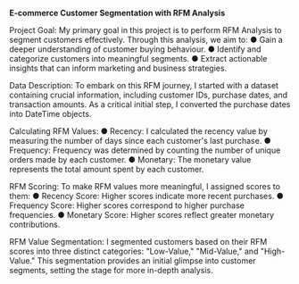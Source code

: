 **E-commerce Customer Segmentation with RFM Analysis**

Project Goal:
My primary goal in this project is to perform RFM Analysis to segment customers effectively. Through this analysis, we aim to:
● Gain a deeper understanding of customer buying behaviour.
● Identify and categorize customers into meaningful segments.
● Extract actionable insights that can inform marketing and business strategies.

Data Description:
To embark on this RFM journey, I started with a dataset containing crucial information, including customer IDs, purchase dates, and transaction amounts. As a critical initial step, I converted the purchase dates into DateTime objects.

Calculating RFM Values:
● Recency: I calculated the recency value by measuring the number of days since each customer's last purchase.
● Frequency: Frequency was determined by counting the number of unique orders made by each customer.
● Monetary: The monetary value represents the total amount spent by each customer.

RFM Scoring:
To make RFM values more meaningful, I assigned scores to them:
● Recency Score: Higher scores indicate more recent purchases.
● Frequency Score: Higher scores correspond to higher purchase frequencies.
● Monetary Score: Higher scores reflect greater monetary contributions.

RFM Value Segmentation:
I segmented customers based on their RFM scores into three distinct categories: "Low-Value," "Mid-Value," and "High-Value." This segmentation provides an initial glimpse into customer segments, setting the stage for more in-depth analysis.
